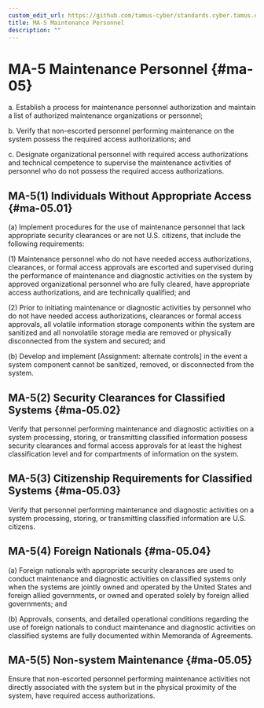 ```yaml
---
custom_edit_url: https://github.com/tamus-cyber/standards.cyber.tamus.edu/tree/main/content/tamus.edu/TAMUS_profile.xml
title: MA-5 Maintenance Personnel
description: ""
---
```


# MA-5 Maintenance Personnel {#ma-05}

a. Establish a process for maintenance personnel authorization and maintain a list of authorized maintenance organizations or personnel;

b. Verify that non-escorted personnel performing maintenance on the system possess the required access authorizations; and

c. Designate organizational personnel with required access authorizations and technical competence to supervise the maintenance activities of personnel who do not possess the required access authorizations.

## MA-5(1) Individuals Without Appropriate Access {#ma-05.01}

(a) Implement procedures for the use of maintenance personnel that lack appropriate security clearances or are not U.S. citizens, that include the following requirements:

(1) Maintenance personnel who do not have needed access authorizations, clearances, or formal access approvals are escorted and supervised during the performance of maintenance and diagnostic activities on the system by approved organizational personnel who are fully cleared, have appropriate access authorizations, and are technically qualified; and

(2) Prior to initiating maintenance or diagnostic activities by personnel who do not have needed access authorizations, clearances or formal access approvals, all volatile information storage components within the system are sanitized and all nonvolatile storage media are removed or physically disconnected from the system and secured; and

(b) Develop and implement [Assignment: alternate controls] in the event a system component cannot be sanitized, removed, or disconnected from the system.

## MA-5(2) Security Clearances for Classified Systems {#ma-05.02}

Verify that personnel performing maintenance and diagnostic activities on a system processing, storing, or transmitting classified information possess security clearances and formal access approvals for at least the highest classification level and for compartments of information on the system.

## MA-5(3) Citizenship Requirements for Classified Systems {#ma-05.03}

Verify that personnel performing maintenance and diagnostic activities on a system processing, storing, or transmitting classified information are U.S. citizens.

## MA-5(4) Foreign Nationals {#ma-05.04}

(a) Foreign nationals with appropriate security clearances are used to conduct maintenance and diagnostic activities on classified systems only when the systems are jointly owned and operated by the United States and foreign allied governments, or owned and operated solely by foreign allied governments; and

(b) Approvals, consents, and detailed operational conditions regarding the use of foreign nationals to conduct maintenance and diagnostic activities on classified systems are fully documented within Memoranda of Agreements.

## MA-5(5) Non-system Maintenance {#ma-05.05}

Ensure that non-escorted personnel performing maintenance activities not directly associated with the system but in the physical proximity of the system, have required access authorizations.

